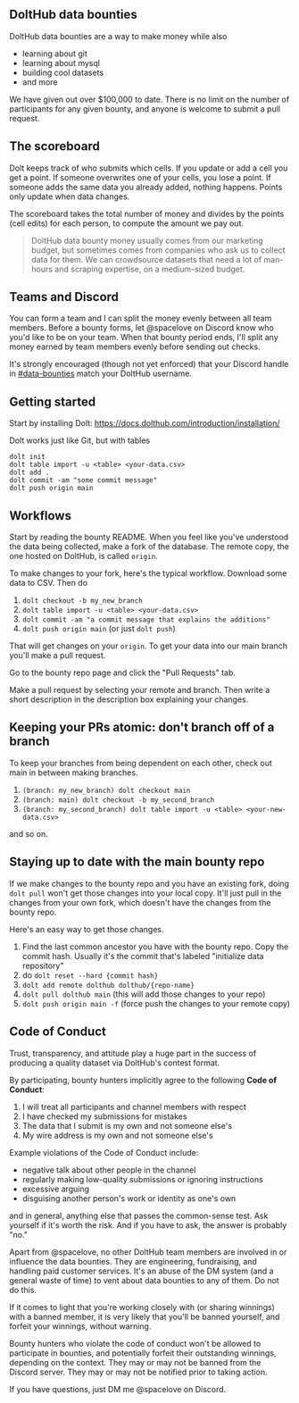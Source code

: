 ## DoltHub data bounties

DoltHub data bounties are a way to make money while also

* learning about git
* learning about mysql
* building cool datasets
* and more

We have given out over $100,000 to date. There is no limit on the number of participants for any given bounty, and anyone is welcome to submit a pull request.

## The scoreboard

Dolt keeps track of who submits which cells. If you update or add a cell you get a point. If someone overwrites one of your cells, you lose a point. If someone adds the same data you already added, nothing happens. Points only update when data changes.

The scoreboard takes the total number of money and divides by the points (cell edits) for each person, to compute the amount we pay out.

> DoltHub data bounty money usually comes from our marketing budget, but sometimes comes from companies who ask us to collect data for them. We can crowdsource datasets that need a lot of man-hours and scraping expertise, on a medium-sized budget.

## Teams and Discord

You can form a team and I can split the money evenly between all team members. Before a bounty forms, let @spacelove on Discord know who you'd like to be on your team. When that bounty period ends, I'll split any money earned by team members evenly before sending out checks.

It's strongly encouraged (though not yet enforced) that your Discord handle in [#data-bounties](https://discord.gg/sTXsQKKEHC) match your DoltHub username.

## Getting started

Start by installing Dolt: https://docs.dolthub.com/introduction/installation/

Dolt works just like Git, but with tables
```
dolt init
dolt table import -u <table> <your-data.csv>
dolt add .
dolt commit -am "some commit message"
dolt push origin main
```

## Workflows

Start by reading the bounty README. When you feel like you've understood the data being collected, make a fork of the database. The remote copy, the one hosted on DoltHub, is called `origin`. 

To make changes to your fork, here's the typical workflow. Download some data to CSV. Then do

1. `dolt checkout -b my_new_branch`
1. `dolt table import -u <table> <your-data.csv>`
1. `dolt commit -am "a commit message that explains the additions"`
1. `dolt push origin main` (or just `dolt push`)

That will get changes on your `origin`. To get your data into our main branch you'll make a pull request.

Go to the bounty repo page and click the "Pull Requests" tab.

Make a pull request by selecting your remote and branch. Then write a short description in the description box explaining your changes.

## Keeping your PRs atomic: don't branch off of a branch

To keep your branches from being dependent on each other, check out main in between making branches.

1. `(branch: my_new_branch) dolt checkout main`
1. `(branch: main) dolt checkout -b my_second_branch`
1. `(branch: my_second_branch) dolt table import -u <table> <your-new-data.csv>`

and so on.

## Staying up to date with the main bounty repo

If we make changes to the bounty repo and you have an existing fork, doing `dolt pull` won't get those changes into your local copy. It'll just pull in the changes from your own fork, which doesn't have the changes from the bounty repo.

Here's an easy way to get those changes. 

1. Find the last common ancestor you have with the bounty repo. Copy the commit hash. Usually it's the commit that's labeled "initialize data repository"
1. do `dolt reset --hard {commit hash}`
1. `dolt add remote dolthub dolthub/{repo-name}`
1. `dolt pull dolthub main` (this will add those changes to your repo)
1. `dolt push origin main -f` (force push the changes to your remote copy)

## Code of Conduct

Trust, transparency, and attitude play a huge part in the success of producing a quality dataset via DoltHub's contest format. 

By participating, bounty hunters implicitly agree to the following **Code of Conduct**:

1. I will treat all participants and channel members with respect
1. I have checked my submissions for mistakes
1. The data that I submit is my own and not someone else's
1. My wire address is my own and not someone else's

Example violations of the Code of Conduct include:

* negative talk about other people in the channel
* regularly making low-quality submissions or ignoring instructions
* excessive arguing
* disguising another person's work or identity as one's own

and in general, anything else that passes the common-sense test. Ask yourself if it's worth the risk. And if you have to ask, the answer is probably "no."

Apart from @spacelove, no other DoltHub team members are involved in or influence the data bounties. They are engineering, fundraising, and handling paid customer services. It's an abuse of the DM system (and a general waste of time) to vent about data bounties to any of them. Do not do this.

If it comes to light that you're working closely with (or sharing winnings) with a banned member, it is very likely that you'll be banned yourself, and forfeit your winnings, without warning.

Bounty hunters who violate the code of conduct won't be allowed to participate in bounties, and potentially forfeit their outstanding winnings, depending on the context. They may or may not be banned from the Discord server. They may or may not be notified prior to taking action. 

If you have questions, just DM me @spacelove on Discord.
